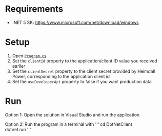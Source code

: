 # Requirements
* .NET 5 SK: https://www.microsoft.com/net/download/windows

# Setup
1. Open [`Program.cs`](DotNetClient/Program.cs)
2. Set the `clientId` property to the application/client ID value you received earlier
3. Set the `clientSecret` property to the client secret provided by Heimdall Power, corresponding to the application client id
4. Set the `useDeveloperApi` property to false if you want production data

# Run
Option 1: Open the solution in Visual Studio and run the application.

Option 2: Run the program in a terminal with 
'''
cd DotNetClient\
dotnet run
'''

